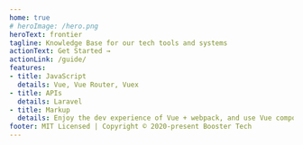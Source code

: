 ```yaml
---
home: true
# heroImage: /hero.png
heroText: frontier
tagline: Knowledge Base for our tech tools and systems
actionText: Get Started →
actionLink: /guide/
features:
- title: JavaScript
  details: Vue, Vue Router, Vuex
- title: APIs
  details: Laravel
- title: Markup
  details: Enjoy the dev experience of Vue + webpack, and use Vue components in markdown.
footer: MIT Licensed | Copyright © 2020-present Booster Tech
---
```

